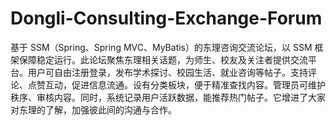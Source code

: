 # Dongli-Consulting-Exchange-Forum
基于 SSM（Spring、Spring MVC、MyBatis）的东理咨询交流论坛，以 SSM 框架保障稳定运行。此论坛聚焦东理相关话题，为师生、校友及关注者提供交流平台。用户可自由注册登录，发布学术探讨、校园生活、就业咨询等帖子。支持评论、点赞互动，促进信息流通。设有分类板块，便于精准查找内容。管理员可维护秩序、审核内容。同时，系统记录用户活跃数据，能推荐热门帖子。它增进了大家对东理的了解，加强彼此间的沟通与合作。 
